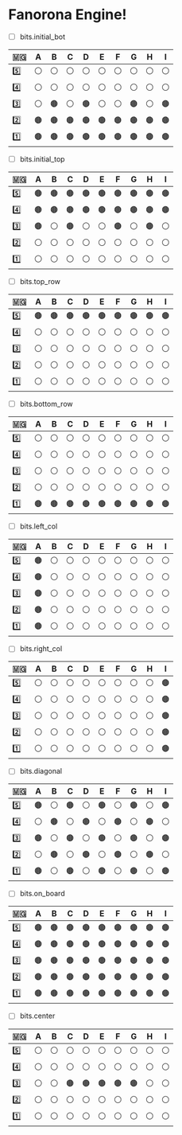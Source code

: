 # Fanorona Engine! 

 - [ ] bits.initial_bot

|🇲🇬     | A| B| C| D| E| F| G| H| I|
|------|--|--|--|--|--|--|--|--|--|
|5️⃣     |⚪|⚪|⚪|⚪|⚪|⚪|⚪|⚪|⚪|
|4️⃣     |⚪|⚪|⚪|⚪|⚪|⚪|⚪|⚪|⚪|
|3️⃣     |⚪|🟤|⚪|🟤|⚪|⚪|🟤|⚪|🟤|
|2️⃣     |🟤|🟤|🟤|🟤|🟤|🟤|🟤|🟤|🟤|
|1️⃣     |🟤|🟤|🟤|🟤|🟤|🟤|🟤|🟤|🟤|
 - [ ] bits.initial_top

|🇲🇬     | A| B| C| D| E| F| G| H| I|
|------|--|--|--|--|--|--|--|--|--|
|5️⃣     |🟤|🟤|🟤|🟤|🟤|🟤|🟤|🟤|🟤|
|4️⃣     |🟤|🟤|🟤|🟤|🟤|🟤|🟤|🟤|🟤|
|3️⃣     |🟤|⚪|🟤|⚪|⚪|🟤|⚪|🟤|⚪|
|2️⃣     |⚪|⚪|⚪|⚪|⚪|⚪|⚪|⚪|⚪|
|1️⃣     |⚪|⚪|⚪|⚪|⚪|⚪|⚪|⚪|⚪|
 - [ ] bits.top_row

|🇲🇬     | A| B| C| D| E| F| G| H| I|
|------|--|--|--|--|--|--|--|--|--|
|5️⃣     |🟤|🟤|🟤|🟤|🟤|🟤|🟤|🟤|🟤|
|4️⃣     |⚪|⚪|⚪|⚪|⚪|⚪|⚪|⚪|⚪|
|3️⃣     |⚪|⚪|⚪|⚪|⚪|⚪|⚪|⚪|⚪|
|2️⃣     |⚪|⚪|⚪|⚪|⚪|⚪|⚪|⚪|⚪|
|1️⃣     |⚪|⚪|⚪|⚪|⚪|⚪|⚪|⚪|⚪|
 - [ ] bits.bottom_row

|🇲🇬     | A| B| C| D| E| F| G| H| I|
|------|--|--|--|--|--|--|--|--|--|
|5️⃣     |⚪|⚪|⚪|⚪|⚪|⚪|⚪|⚪|⚪|
|4️⃣     |⚪|⚪|⚪|⚪|⚪|⚪|⚪|⚪|⚪|
|3️⃣     |⚪|⚪|⚪|⚪|⚪|⚪|⚪|⚪|⚪|
|2️⃣     |⚪|⚪|⚪|⚪|⚪|⚪|⚪|⚪|⚪|
|1️⃣     |🟤|🟤|🟤|🟤|🟤|🟤|🟤|🟤|🟤|
 - [ ] bits.left_col

|🇲🇬     | A| B| C| D| E| F| G| H| I|
|------|--|--|--|--|--|--|--|--|--|
|5️⃣     |🟤|⚪|⚪|⚪|⚪|⚪|⚪|⚪|⚪|
|4️⃣     |🟤|⚪|⚪|⚪|⚪|⚪|⚪|⚪|⚪|
|3️⃣     |🟤|⚪|⚪|⚪|⚪|⚪|⚪|⚪|⚪|
|2️⃣     |🟤|⚪|⚪|⚪|⚪|⚪|⚪|⚪|⚪|
|1️⃣     |🟤|⚪|⚪|⚪|⚪|⚪|⚪|⚪|⚪|
 - [ ] bits.right_col

|🇲🇬     | A| B| C| D| E| F| G| H| I|
|------|--|--|--|--|--|--|--|--|--|
|5️⃣     |⚪|⚪|⚪|⚪|⚪|⚪|⚪|⚪|🟤|
|4️⃣     |⚪|⚪|⚪|⚪|⚪|⚪|⚪|⚪|🟤|
|3️⃣     |⚪|⚪|⚪|⚪|⚪|⚪|⚪|⚪|🟤|
|2️⃣     |⚪|⚪|⚪|⚪|⚪|⚪|⚪|⚪|🟤|
|1️⃣     |⚪|⚪|⚪|⚪|⚪|⚪|⚪|⚪|🟤|
 - [ ] bits.diagonal

|🇲🇬     | A| B| C| D| E| F| G| H| I|
|------|--|--|--|--|--|--|--|--|--|
|5️⃣     |🟤|⚪|🟤|⚪|🟤|⚪|🟤|⚪|🟤|
|4️⃣     |⚪|🟤|⚪|🟤|⚪|🟤|⚪|🟤|⚪|
|3️⃣     |🟤|⚪|🟤|⚪|🟤|⚪|🟤|⚪|🟤|
|2️⃣     |⚪|🟤|⚪|🟤|⚪|🟤|⚪|🟤|⚪|
|1️⃣     |🟤|⚪|🟤|⚪|🟤|⚪|🟤|⚪|🟤|
 - [ ] bits.on_board

|🇲🇬     | A| B| C| D| E| F| G| H| I|
|------|--|--|--|--|--|--|--|--|--|
|5️⃣     |🟤|🟤|🟤|🟤|🟤|🟤|🟤|🟤|🟤|
|4️⃣     |🟤|🟤|🟤|🟤|🟤|🟤|🟤|🟤|🟤|
|3️⃣     |🟤|🟤|🟤|🟤|🟤|🟤|🟤|🟤|🟤|
|2️⃣     |🟤|🟤|🟤|🟤|🟤|🟤|🟤|🟤|🟤|
|1️⃣     |🟤|🟤|🟤|🟤|🟤|🟤|🟤|🟤|🟤|
 - [ ] bits.center

|🇲🇬     | A| B| C| D| E| F| G| H| I|
|------|--|--|--|--|--|--|--|--|--|
|5️⃣     |⚪|⚪|⚪|⚪|⚪|⚪|⚪|⚪|⚪|
|4️⃣     |⚪|⚪|⚪|⚪|⚪|⚪|⚪|⚪|⚪|
|3️⃣     |⚪|⚪|🟤|🟤|🟤|🟤|🟤|⚪|⚪|
|2️⃣     |⚪|⚪|⚪|⚪|⚪|⚪|⚪|⚪|⚪|
|1️⃣     |⚪|⚪|⚪|⚪|⚪|⚪|⚪|⚪|⚪|
